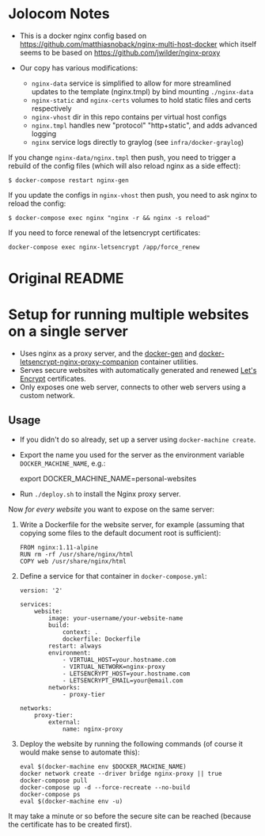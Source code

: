 # Jolocom Notes

- This is a docker nginx config based on https://github.com/matthiasnoback/nginx-multi-host-docker which itself seems to be based on https://github.com/jwilder/nginx-proxy

- Our copy has various modifications:
    - `nginx-data` service is simplified to allow for more streamlined updates
      to the template (nginx.tmpl) by bind mounting `./nginx-data`
    - `nginx-static` and `nginx-certs` volumes to hold static files and certs
      respectively
    - `nginx-vhost` dir in this repo contains per virtual host configs
    - `nginx.tmpl` handles new "protocol" "http+static", and adds advanced logging
    - `nginx` service logs directly to graylog (see `infra/docker-graylog`)

If you change `nginx-data/nginx.tmpl` then push, you need to trigger a rebuild of the
config files (which will also reload nginx as a side effect):
```
$ docker-compose restart nginx-gen
```

If you update the configs in `nginx-vhost` then push, you need to ask nginx
to reload the config:
```
$ docker-compose exec nginx "nginx -r && nginx -s reload"
```

If you need to force renewal of the letsencrypt certificates:
```
docker-compose exec nginx-letsencrypt /app/force_renew
```

# Original README

# Setup for running multiple websites on a single server

- Uses nginx as a proxy server, and the [docker-gen](https://github.com/jwilder/docker-gen) and [docker-letsencrypt-nginx-proxy-companion](https://github.com/jwilder/docker-letsencrypt-nginx-proxy-companion) container utilities.
- Serves secure websites with automatically generated and renewed [Let's Encrypt](http://letsencrypt.org/) certificates.
- Only exposes one web server, connects to other web servers using a custom network.

## Usage

- If you didn't do so already, set up a server using `docker-machine create`.
- Export the name you used for the server as the environment variable `DOCKER_MACHINE_NAME`, e.g.:

    export DOCKER_MACHINE_NAME=personal-websites

- Run `./deploy.sh` to install the Nginx proxy server.

Now *for every website* you want to expose on the same server:

1. Write a Dockerfile for the website server, for example (assuming that copying some files to the default document root is sufficient):

    ```
    FROM nginx:1.11-alpine
    RUN rm -rf /usr/share/nginx/html
    COPY web /usr/share/nginx/html
    ```

2. Define a service for that container in `docker-compose.yml`:

    ```
    version: '2'

    services:
        website:
            image: your-username/your-website-name
            build:
                context: .
                dockerfile: Dockerfile
            restart: always
            environment:
                - VIRTUAL_HOST=your.hostname.com
                - VIRTUAL_NETWORK=nginx-proxy
                - LETSENCRYPT_HOST=your.hostname.com
                - LETSENCRYPT_EMAIL=your@email.com
            networks:
                - proxy-tier

    networks:
        proxy-tier:
            external:
                name: nginx-proxy
    ```

3. Deploy the website by running the following commands (of course it would make sense to automate this):

    ```
    eval $(docker-machine env $DOCKER_MACHINE_NAME)
    docker network create --driver bridge nginx-proxy || true
    docker-compose pull
    docker-compose up -d --force-recreate --no-build
    docker-compose ps
    eval $(docker-machine env -u)
    ```

It may take a minute or so before the secure site can be reached (because the certificate has to be created first).
